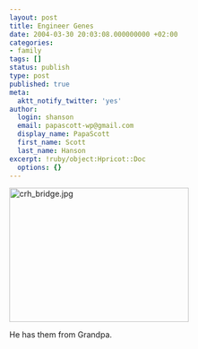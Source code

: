 ```yaml
---
layout: post
title: Engineer Genes
date: 2004-03-30 20:03:08.000000000 +02:00
categories:
- family
tags: []
status: publish
type: post
published: true
meta:
  aktt_notify_twitter: 'yes'
author:
  login: shanson
  email: papascott-wp@gmail.com
  display_name: PapaScott
  first_name: Scott
  last_name: Hanson
excerpt: !ruby/object:Hpricot::Doc
  options: {}
---
```

<p><img alt="crh_bridge.jpg" src="http://www.papascott.de/wordpress/wp-content/uploads/2004/03/crh_bridge.jpg" width="320" height="240" border="0" /></p>
<p>He has them from Grandpa.</p>
